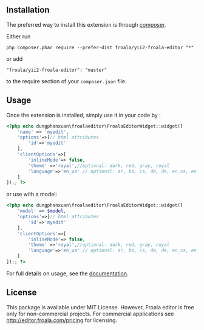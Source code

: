 Installation
------------

The preferred way to install this extension is through [composer](http://getcomposer.org/download/).

Either run

```
php composer.phar require --prefer-dist froala/yii2-froala-editor "*"
```

or add

```
"froala/yii2-froala-editor": "master"
```

to the require section of your `composer.json` file.


Usage
-----

Once the extension is installed, simply use it in your code by  :

```php
<?php echo dungphanxuan\froalaeditor\FroalaEditorWidget::widget([
    'name' => 'myedit',
    'options'=>[// html attributes
        'id'=>'myedit'
    ],
    'clientOptions'=>[
        'inlineMode'=> false,
        'theme' =>'royal',//optional: dark, red, gray, royal
        'language'=>'en_us' // optional: ar, bs, cs, da, de, en_ca, en_gb, en_us ...
    ]
]);; ?>
```

or use with a model:

```php
<?php echo dungphanxuan\froalaeditor\FroalaEditorWidget::widget([
    'model' => $model,
    'options'=>[// html attributes
        'id'=>'myedit'
    ],
    'clientOptions'=>[
        'inlineMode'=> false,
        'theme' =>'royal',//optional: dark, red, gray, royal
        'language'=>'en_us' // optional: ar, bs, cs, da, de, en_ca, en_gb, en_us ...
    ]
]);; ?>
```

For full details on usage, see the [documentation](https://editor.froala.com/docs).

License
----

This package is available under MIT License. However, Froala editor is free only for non-commercial projects. For commercial applications see http://editor.froala.com/pricing for licensing.
